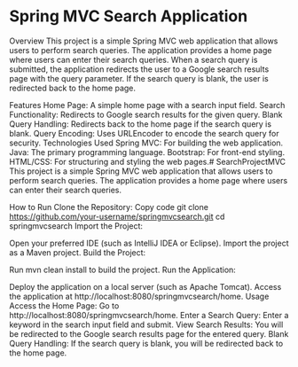 # Spring MVC Search Application
Overview
This project is a simple Spring MVC web application that allows users to perform search queries. The application provides a home page where users can enter their search queries. When a search query is submitted, the application redirects the user to a Google search results page with the query parameter. If the search query is blank, the user is redirected back to the home page.

Features
Home Page: A simple home page with a search input field.
Search Functionality: Redirects to Google search results for the given query.
Blank Query Handling: Redirects back to the home page if the search query is blank.
Query Encoding: Uses URLEncoder to encode the search query for security.
Technologies Used
Spring MVC: For building the web application.
Java: The primary programming language.
Bootstrap: For front-end styling.
HTML/CSS: For structuring and styling the web pages.# SearchProjectMVC
This project is a simple Spring MVC web application that allows users to perform search queries. The application provides a home page where users can enter their search queries.


How to Run
Clone the Repository:
Copy code
git clone https://github.com/your-username/springmvcsearch.git
cd springmvcsearch
Import the Project:

Open your preferred IDE (such as IntelliJ IDEA or Eclipse).
Import the project as a Maven project.
Build the Project:

Run mvn clean install to build the project.
Run the Application:

Deploy the application on a local server (such as Apache Tomcat).
Access the application at http://localhost:8080/springmvcsearch/home.
Usage
Access the Home Page:
Go to http://localhost:8080/springmvcsearch/home.
Enter a Search Query:
Enter a keyword in the search input field and submit.
View Search Results:
You will be redirected to the Google search results page for the entered query.
Blank Query Handling:
If the search query is blank, you will be redirected back to the home page.
